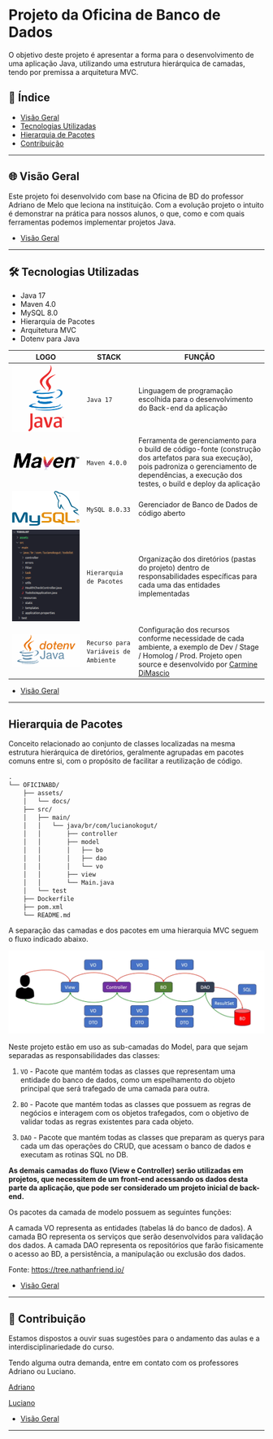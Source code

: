 # Projeto da Oficina de Banco de Dados

O objetivo deste projeto é apresentar a forma para o desenvolvimento de uma aplicação Java, utilizando uma estrutura hierárquica de camadas, tendo por premissa a arquitetura MVC.

## 🎯 Índice

- [Visão Geral](#-índice)
- [Tecnologias Utilizadas](#-tecnologias-utilizadas)
- [Hierarquia de Pacotes](#hierarquia-de-pacotes)
- [Contribuição](#-contribuição)

---

## 🌐 Visão Geral

Este projeto foi desenvolvido com base na Oficina de BD do professor Adriano de Melo que leciona na instituição. Com a evolução projeto o intuito é demonstrar na prática para nossos alunos, o que, como e com quais ferramentas podemos implementar projetos Java.

- [Visão Geral](#-índice)
---

## 🛠 Tecnologias Utilizadas

* Java 17
* Maven 4.0
* MySQL 8.0
* Hierarquia de Pacotes
* Arquitetura MVC
* Dotenv para Java

|LOGO           |STACK                              |FUNÇÃO                       |
|---------------|-----------------------------------|-----------------------------|
| ![Java 17](assets/java-logo-icon.png) | `Java 17` | Linguagem de programação escolhida para o desenvolvimento do Back-end da aplicação |
| ![Maven 4](assets/apache-maven-icon.png) | `Maven 4.0.0` | Ferramenta de gerenciamento para o build de código-fonte (construção dos artefatos para sua execução), pois padroniza o gerenciamento de dependências, a execução dos testes, o build e deploy da aplicação |
| ![MySQL 8.0](assets/mysql-logo-icon.png) | `MySQL 8.0.33` | Gerenciador de Banco de Dados de código aberto |
| ![Package Hierarchy](assets/img-hierarquia.png) | `Hierarquia de Pacotes` | Organização dos diretórios (pastas do projeto) dentro de responsabilidades específicas para cada uma das entidades implementadas |
| ![Dotenv Java](assets/dotenv-java-logo.png) | `Recurso para Variáveis de Ambiente` | Configuração dos recursos conforme necessidade de cada ambiente, a exemplo de Dev / Stage / Homolog / Prod. Projeto open source e desenvolvido por [Carmine DiMascio](https://github.com/cdimascio) |

- [Visão Geral](#-índice)
---

## Hierarquia de Pacotes

Conceito relacionado ao conjunto de classes localizadas na mesma estrutura hierárquica de diretórios, geralmente agrupadas em pacotes comuns entre si, com o propósito de facilitar a reutilização de código.

```shell
.
└── OFICINABD/
    ├── assets/
    │   └── docs/
    ├── src/
    │   ├── main/
    │   │   └── java/br/com/lucianokogut/
    │   │       ├── controller
    │   │       ├── model
    │   │       │   ├── bo
    │   │       │   ├── dao
    │   │       │   └── vo
    │   │       ├── view
    │   │       └── Main.java
    │   └── test
    ├── Dockerfile
    ├── pom.xml
    └── README.md
```

A separação das camadas e dos pacotes em uma hierarquia MVC seguem o fluxo indicado abaixo.

![Fluxo Aplicação](assets/img-fluxo-aplicacao.png)

Neste projeto estão em uso as sub-camadas do Model, para que sejam separadas as responsabilidades das classes:

1. `VO` - Pacote que mantém todas as classes que representam uma entidade do banco de dados, como um espelhamento do objeto principal que será trafegado de uma camada para outra.

2. `BO` - Pacote que mantém todas as classes que possuem as regras de negócios e interagem com os objetos trafegados, com o objetivo de validar todas as regras existentes para cada objeto.

3. `DAO` - Pacote que mantém todas as classes que preparam as querys para cada um das operações do CRUD, que acessam o banco de dados e executam as rotinas SQL no DB.

**As demais camadas do fluxo (View e Controller) serão utilizadas em projetos, que necessitem de um front-end acessando os dados desta parte da aplicação, que pode ser considerado um projeto inicial de back-end.**

Os pacotes da camada de modelo possuem as seguintes funções:

A camada VO representa as entidades (tabelas lá do banco de dados).
A camada BO representa os serviços que serão desenvolvidos para validação dos dados.
A camada DAO representa os repositórios que farão fisicamente o acesso ao BD, a persistência, a manipulação ou exclusão dos dados.

Fonte: https://tree.nathanfriend.io/

- [Visão Geral](#-índice)
---

## 🤝 Contribuição

Estamos dispostos a ouvir suas sugestões para o andamento das aulas e a interdisciplinariedade do curso.

Tendo alguma outra demanda, entre em contato com os professores Adriano ou Luciano.

[Adriano](adriano.melo@prof.sc.senac.br)

[Luciano](luciano.kogut@prof.sc.senac.br)

- [Visão Geral](#-índice)
---